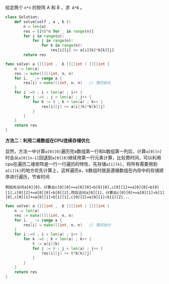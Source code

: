 给定两个 `n*n` 的矩阵 A 和 B ，求` A*B` 。 

```python
class Solution:
    def solve(self , a , b ):
        n = len(a)
        res = [[0]*n for _ in range(n)]
        for i in range(n):
            for j in range(n):
                for k in range(n):
                    res[i][j] += a[i][k]*b[k][j]
        return res
```

```go
func solve( a [][]int ,  b [][]int ) [][]int {
    n := len(a)
    res := make([][]int, n, n)
    for i, _ := range a {
        res[i] = make([]int, n, n)   // 需初始化
    }
    for i :=0 ; i < len(a) ; i++ {
        for j :=0 ; j < len(a) ; j++ {
            for k := 0 ; k < len(a) ; k++ {
                res[i][j] += a[i][k]*b[k][j]
            }
        }
    }
    return res
}
```

**方法二：利用二维数组在CPU连续存储优化**

显然，方法一中计算`a[0][0]`遍历完a数组第一行和b数组第一列后，计算`a[0][n]`时会从`a[0][n−1]`回退到`a[0][0]`继续用第一行元素计算，比较费时间，可以利用cpu在遍历二维矩阵是一行一行遍历的特性，先存储`a[i][k]`，将所有需要用到`a[i][k]`的地方优先计算上，这样遍历a，b数组时就是遵循数组在内存中的存储顺序进行遍历，节省时间

` 例如先访问a[0][0]，计算出c[0][0]+=a[0][0]∗b[0][0],c[0][1]+=a[0][0]∗b[0][1],c[0][2]+=a[0][0]∗b[0][2],然后访问a[0][1]，计算出c[0][0]+=a[0][1]∗b[1][0],c[0][1]+=a[0][1]∗b[1][1],c[0][2]=a[0][1]∗b[1][2]... `

```go
func solve( a [][]int ,  b [][]int ) [][]int {
    n := len(a)
    res := make([][]int, n, n)
    for i, _ := range a {
        res[i] = make([]int, n, n)   // 需初始化
    }
    for i :=0 ; i < len(a) ; i++ {
        for k :=0 ; k < len(a) ; k++ {
            t := a[i][k]
            for j := 0 ; j < len(a) ; j++ {
                res[i][j] += t*b[k][j]
            }
        }
    }
    return res
}
```



